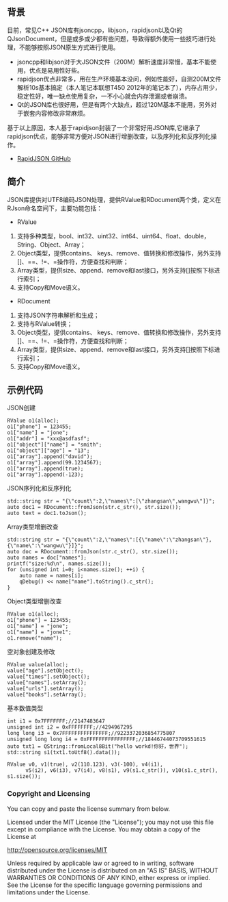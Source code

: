 ## 背景
目前，常见C++ JSON库有jsoncpp，libjson，rapidjson以及Qt的QJsonDocument，但是或多或少都有些问题，导致得额外使用一些技巧进行处理，不能够按照JSON原生方式进行使用。

* jsoncpp和libjson对于大JSON文件（200M）解析速度非常慢，基本不能使用，优点是易用性好些。
* rapidjson优点非常多，用在生产环境基本没问，例如性能好，自测200M文件解析10s基本搞定（本人笔记本联想T450 2012年的笔记本了），内存占用少，稳定性好，唯一缺点使用复杂，一不小心就会内存泄漏或者崩溃。
* Qt的JSON库也很好用，但是有两个大缺点，超过120M基本不能用，另外对于嵌套内容修改非常麻烦。

基于以上原因，本人基于rapidjson封装了一个非常好用JSON库,它继承了rapidjson优点，能够非常方便对JSON进行增删改查，以及序列化和反序列化操作。
* [RapidJSON GitHub](https://github.com/Tencent/rapidjson/)

## 简介
JSON库提供对UTF8编码JSON处理，提供RValue和RDocument两个类，定义在RJson命名空间下，主要功能包括：
* RValue
1. 支持多种类型，bool、int32、uint32、int64、uint64、float、double，String、Object、Array；
2. Object类型，提供contains、 keys、remove、值转换和修改操作，另外支持[]、==、!=、=操作符，方便查找和判断；
3. Array类型，提供size、append、remove和last接口，另外支持[]按照下标进行索引；
4. 支持Copy和Move语义。

* RDocument
1. 支持JSON字符串解析和生成；
2. 支持与RValue转换；
3. Object类型，提供contains、 keys、remove、值转换和修改操作，另外支持[]、==、!=、=操作符，方便查找和判断；
4. Array类型，提供size、append、remove和last接口，另外支持[]按照下标进行索引；
5. 支持Copy和Move语义。

## 示例代码
JSON创建
```
RValue o1(alloc);
o1["phone"] = 123455;
o1["name"] = "jone";
o1["addr"] = "xxx@asdfasf";
o1["object"]["name"] = "smith";
o1["object"]["age"] = "13";
o1["array"].append("david");
o1["array"].append(99.1234567);
o1["array"].append(true);
o1["array"].append(-123);
```

JSON序列化和反序列化
```
std::string str = "{\"count\":2,\"names\":[\"zhangsan\",wangwu\"]}";
auto doc1 = RDocument::fromJson(str.c_str(), str.size());
auto text = doc1.toJson();
```

Array类型增删改查
```
std::string str = "{\"count\":2,\"names\":[{\"name\":\"zhangsan\"},{\"name\":\"wangwu\"}]}";
auto doc = RDocument::fromJson(str.c_str(), str.size());
auto names = doc["names"];
printf("size:%d\n", names.size());
for (unsigned int i=0; i<names.size(); ++i) {
    auto name = names[i];
    qDebug() << name["name"].toString().c_str();
}
```

Object类型增删改查
```
RValue o1(alloc);
o1["phone"] = 123455;
o1["name"] = "jone";
o1["name"] = "jone1";
o1.remove("name");
```

空对象创建及修改
```
RValue value(alloc);
value["age"].setObject();
value["times"].setObject();
value["names"].setArray();
value["urls"].setArray();
value["books"].setArray();
```

基本数值类型
```        
int i1 = 0x7FFFFFFF;//2147483647
unsigned int i2 = 0xFFFFFFFF;//4294967295
long long i3 = 0x7FFFFFFFFFFFFFFF;//9223372036854775807
unsigned long long i4 = 0xFFFFFFFFFFFFFFFF;//18446744073709551615
auto txt1 = QString::fromLocal8Bit("hello workd!你好，世界");
std::string s1(txt1.toUtf8().data());

RValue v0, v1(true), v2(110.123), v3(-100), v4(i1),
      v5(i2), v6(i3), v7(i4), v8(s1), v9(s1.c_str()), v10(s1.c_str(), s1.size());
```

### Copyright and Licensing

You can copy and paste the license summary from below.

Licensed under the MIT License (the "License"); you may not use this file except
in compliance with the License. You may obtain a copy of the License at

http://opensource.org/licenses/MIT

Unless required by applicable law or agreed to in writing, software distributed 
under the License is distributed on an "AS IS" BASIS, WITHOUT WARRANTIES OR 
CONDITIONS OF ANY KIND, either express or implied. See the License for the 
specific language governing permissions and limitations under the License.
